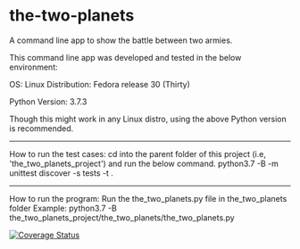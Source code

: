 # the-two-planets
A command line app to show the battle between two armies.

This command line app was developed and tested in the below environment:

OS: Linux
	Distribution: Fedora release 30 (Thirty)

Python Version: 3.7.3

Though this might work in any Linux distro, using the above Python version is recommended.

__________________________

How to run the test cases:
	cd into the parent folder of this project (i.e, 'the_two_planets_project') and run the below command.
		python3.7 -B -m unittest discover -s tests -t .

__________________________

How to run the program:
	Run the the_two_planets.py file in the_two_planets folder
	Example:
		python3.7 -B the_two_planets_project/the_two_planets/the_two_planets.py


[![Coverage Status](https://coveralls.io/repos/github/sh3ll3y/the-two-planets/badge.svg?branch=master)](https://coveralls.io/github/sh3ll3y/the-two-planets?branch=master)
